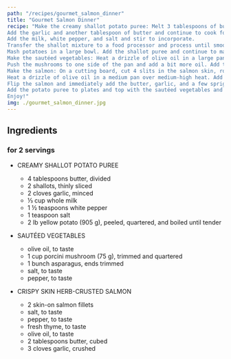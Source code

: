 ```yaml
---
path: "/recipes/gourmet_salmon_dinner"
title: "Gourmet Salmon Dinner"
recipe: "Make the creamy shallot potato puree: Melt 3 tablespoons of butter in a medium pan over medium-high heat. Add the shallots and cook for 3-4 minutes, until softened.
Add the garlic and another tablespoon of butter and continue to cook for another 3-4 minutes, stirring frequently, until the shallots are browned.
Add the milk, white pepper, and salt and stir to incorporate.
Transfer the shallot mixture to a food processor and process until smooth.
Mash potatoes in a large bowl. Add the shallot puree and continue to mash until fully incorporated. Set aside.
Make the sautéed vegetables: Heat a drizzle of olive oil in a large pan over medium heat. Add the mushrooms and cook for 5 minutes, stirring occasionally, until starting to soften.
Push the mushrooms to one side of the pan and add a bit more oil. Add the asparagus and season everything with salt and pepper. Cook for 5 minutes, until the vegetables are tender. Remove from the heat and set aside.
Make the salmon: On a cutting board, cut 4 slits in the salmon skin, roughly ¼-inch (6 mm) apart and ½-inch (12 mm) into the salmon flesh. Season with salt, pepper, and thyme leaves.
Heat a drizzle of olive oil in a medium pan over medium-high heat. Add the salmon, skin-side down. Cook for 3-4 minutes, or until a lighter pink color has reached ⅓-½ of the way up the side of the salmon.
Flip the salmon and immediately add the butter, garlic, and a few sprigs of thyme. Stir the garlic and thyme around the pan to infuse the flavors and spoon the butter over the salmon for 2 minutes more, until the salmon is cooked through. Remove the salmon from the pan.
Add the potato puree to plates and top with the sautéed vegetables and salmon.
Enjoy!"
img: ./gourmet_salmon_dinner.jpg
---
```


## Ingredients

### for 2 servings

>

- CREAMY SHALLOT POTATO PUREE
  - 4 tablespoons butter, divided
  - 2 shallots, thinly sliced
  - 2 cloves garlic, minced
  - ⅓ cup whole milk
  - 1 ½ teaspoons white pepper
  - 1 teaspoon salt
  - 2 lb yellow potato (905 g), peeled, quartered, and boiled until tender
    >
- SAUTÉED VEGETABLES

  - olive oil, to taste
  - 1 cup porcini mushroom (75 g), trimmed and quartered
  - 1 bunch asparagus, ends trimmed
  - salt, to taste
  - pepper, to taste

  >

- CRISPY SKIN HERB-CRUSTED SALMON
  - 2 skin-on salmon fillets
  - salt, to taste
  - pepper, to taste
  - fresh thyme, to taste
  - olive oil, to taste
  - 2 tablespoons butter, cubed
  - 3 cloves garlic, crushed
